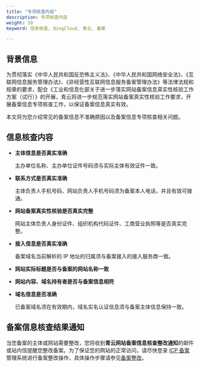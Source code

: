 ```yaml
---
title: "专项核查内容"
description: 专项核查内容
weight: 10
keyword: 信息核查, QingCloud, 青云, 备案

---
```


## 背景信息

为贯彻落实《中华人民共和国反恐怖主义法》、《中华人民共和国网络安全法》、《互联网信息服务管理办法》、《非经营性互联网信息服务备案管理办法》等法律法规和规章的要求，配合《工业和信息化部关于进一步落实网站备案信息真实性核验工作方案（试行）》的开展，青云将进一步规范落实网站备案真实性核验工作要求，开展备案信息专项核查工作，以保证备案信息真实有效。

本文将为您介绍常见的备案信息不准确原因以及备案信息专项核查相关问题。

## 信息核查内容

* **主体信息是否真实准确**

  主办单位名称、主办单位证件号码须与实际主体有效证件一致。

* **联系方式是否真实准确**

  主体负责人手机号码、网站负责人手机号码须为备案本人电话，并且有效可拨通。

* **网站备案真实性核验是否真实完整**

  网站主体负责人身份证件、组织机构代码证件、工商营业执照等是否真实完整。

* **接入信息是否真实准确**

  备案域名当前解析的 IP 地址的归属须与备案接入的接入服务商一致。

* **网站实际标题是否与备案的网站名称一致**

* **网站内容、域名持有者是否与备案信息相符**

* **域名信息是否准确**

  已备案域名须在有效期内，域名实名认证信息须与备案主体信息保持一致。

## 备案信息核查结果通知

当您备案的主体或网站需要整改，您将收到**青云网站备案信息核查整改通知**的邮件或站内信提醒您整改备案。为了保证您的网站的正常访问，请尽快登录 [ICP 备案](https://console.qingcloud.com/icp/my_icp)管理系统进行备案整改操作，具体操作步骤请参见[备案整改](/site/record/info_check/modify_site/)。